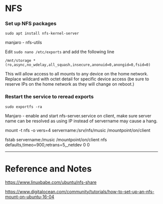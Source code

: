 # NFS

### Set up NFS packages
`sudo apt install nfs-kernel-server`

manjaro - nfs-utils

Edit `sudo nano /etc/exports` and add the following line

`/mnt/storage *(ro,async,no_wdelay,all_squash,insecure,anonuid=0,anongid=0,fsid=0)`

This will allow access to all mounts to any device on the home network. Replace wildcard with octet detail for specific device access (be sure to reserve IPs on the home network as they will change on reboot.) 

### Restart the service to reread exports

`sudo exportfs -ra`

Manjaro - enable and start nfs-server.service
on client, make sure server name can be resolved as using IP instead of servername may cause a hang.

mount -t nfs -o vers=4 servername:/srv/nfs/music /mountpoint/on/client

fstab
servername:/music   /mountpoint/on/client   nfs   defaults,timeo=900,retrans=5,_netdev	0 0

---

# Reference and Notes

https://www.linuxbabe.com/ubuntu/nfs-share

https://www.digitalocean.com/community/tutorials/how-to-set-up-an-nfs-mount-on-ubuntu-16-04

